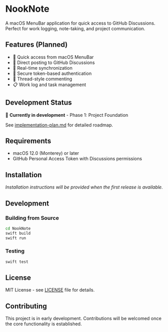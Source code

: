 # NookNote

A macOS MenuBar application for quick access to GitHub Discussions. Perfect for work logging, note-taking, and project communication.

## Features (Planned)

- 🚀 Quick access from macOS MenuBar
- 📝 Direct posting to GitHub Discussions  
- 🔄 Real-time synchronization
- 🔐 Secure token-based authentication
- 💬 Thread-style commenting
- 📋 Work log and task management

## Development Status

🚧 **Currently in development** - Phase 1: Project Foundation

See [implementation-plan.md](implementation-plan.md) for detailed roadmap.

## Requirements

- macOS 12.0 (Monterey) or later
- GitHub Personal Access Token with Discussions permissions

## Installation

*Installation instructions will be provided when the first release is available.*

## Development

### Building from Source

```bash
cd NookNote
swift build
swift run
```

### Testing

```bash
swift test
```

## License

MIT License - see [LICENSE](LICENSE) file for details.

## Contributing

This project is in early development. Contributions will be welcomed once the core functionality is established.